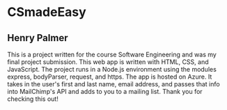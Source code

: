 # CSmadeEasy
## Henry Palmer
This is a project written for the course Software Engineering and was my final project submission. This web app is written with HTML, CSS, and JavaScript. The project runs in
a Node.js environment using the modules express, bodyParser, request, and https. The app is hosted on Azure. It takes in the user's first and last name, email address, and passes
that info into MailChimp's API and adds to you to a mailing list. 
Thank you for checking this out!
